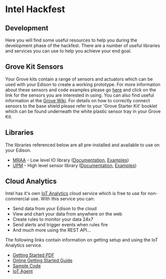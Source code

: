 # Intel Hackfest

## Development

Here you will find some useful resources to help you during the development phase of the hackfest. There are a number of useful libraries and services you can use to help you achieve your end goal.

## Grove Kit Sensors
Your Grove kits contain a range of sensors and actuators which can be used with your Edison to create a working prototype. For more information about these sensors and code examples please go [here](https://software.intel.com/en-us/iot/devkit) and click on the link for the sensors you are interested in using. You can also find useful information at the [Grove Wiki](http://www.seeedstudio.com/wiki/index.php?title=Main_Page#Grove). For details on how to correctly connect sensors to the base shield please refer to your 'Grove Starter Kit' booklet which can be found underneath the white plastic sensor tray in your Grove Kit.

## Libraries
The libraries referenced below are all pre-installed and available to use on your Edison.

* [MRAA](https://github.com/intel-iot-devkit/mraa) - Low level IO library ([Documentation](http://iotdk.intel.com/docs/master/mraa/), [Examples](https://github.com/intel-iot-devkit/mraa/tree/master/examples))
* [UPM](https://github.com/intel-iot-devkit/upm) - High level sensor library ([Documentation](http://iotdk.intel.com/docs/master/upm/), [Examples](https://github.com/intel-iot-devkit/upm/tree/master/examples))

## Cloud Analytics
Intel has it's own [IoT Analytics](https://dashboard.us.enableiot.com/ui/auth#/login) cloud service which is free to use for non-commercial use. With this service you can:
* Send data from your Edison to the cloud
* View and chart your data from anywhere on the web
* Create rules to monitor your data 24x7
* Send alerts and trigger events when rules fire
* And much more using the REST API...

The following links contain information on getting setup and using the IoT Analytics service.
* [Getting Started PDF](https://github.com/intel-iot-devkit/iotkit-agent/blob/master/doc/gettingStarted.pdf?raw=true)
* [Online Getting Started Guide](https://software.intel.com/en-us/intel-iot-developer-kit-cloud-based-analytics-user-guide)
* [Sample Code](https://github.com/enableiot/iotkit-samples)
* [IoT Agent](https://github.com/intel-iot-devkit/iotkit-agent)
